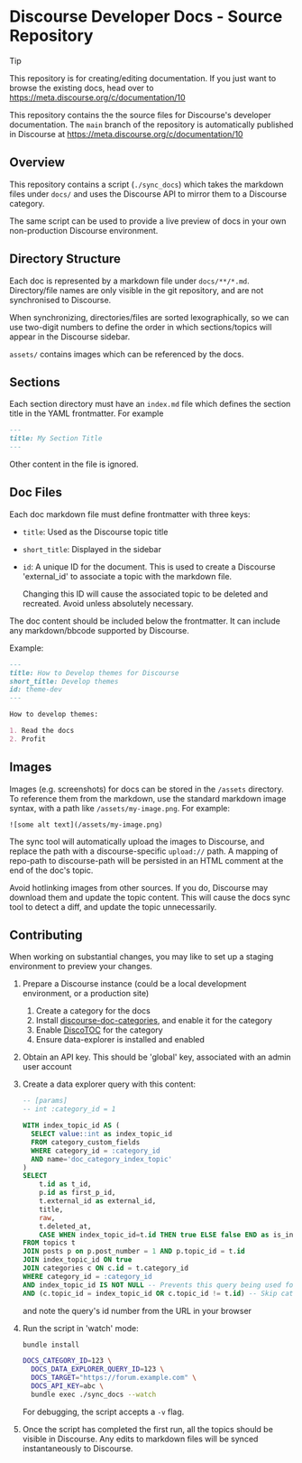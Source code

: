 # Discourse Developer Docs - Source Repository

> [!TIP]
> This repository is for creating/editing documentation. If you just want to browse the existing docs, head over to https://meta.discourse.org/c/documentation/10

This repository contains the the source files for Discourse's developer documentation. The `main` branch of the repository is automatically published in Discourse at https://meta.discourse.org/c/documentation/10

## Overview

This repository contains a script (`./sync_docs`) which takes the markdown files under `docs/` and uses the Discourse API to mirror them to a Discourse category.

The same script can be used to provide a live preview of docs in your own non-production Discourse environment.

## Directory Structure

Each doc is represented by a markdown file under `docs/**/*.md`. Directory/file names are only visible in the git repository, and are not synchronised to Discourse.

When synchronizing, directories/files are sorted lexographically, so we can use two-digit numbers to define the order in which sections/topics will appear in the Discourse sidebar.

`assets/` contains images which can be referenced by the docs.

## Sections

Each section directory must have an `index.md` file which defines the section title in the YAML frontmatter. For example

```md
---
title: My Section Title
---
```

Other content in the file is ignored.

## Doc Files

Each doc markdown file must define frontmatter with three keys:

- `title`: Used as the Discourse topic title
- `short_title`: Displayed in the sidebar
- `id`: A unique ID for the document. This is used to create a Discourse 'external_id' to associate a topic with the markdown file. 

  Changing this ID will cause the associated topic to be deleted and recreated. Avoid unless absolutely necessary.

The doc content should be included below the frontmatter. It can include any markdown/bbcode supported by Discourse.

Example:

```markdown
---
title: How to Develop themes for Discourse
short_title: Develop themes
id: theme-dev
---

How to develop themes:

1. Read the docs
2. Profit
```

## Images

Images (e.g. screenshots) for docs can be stored in the `/assets` directory. To reference them from the markdown, use the standard markdown image syntax, with a path like `/assets/my-image.png`. For example:

```
![some alt text](/assets/my-image.png)
```

The sync tool will automatically upload the images to Discourse, and replace the path with a discourse-specific `upload://` path. A mapping of repo-path to discourse-path will be persisted in an HTML comment at the end of the doc's topic.

Avoid hotlinking images from other sources. If you do, Discourse may download them and update the topic content. This will cause the docs sync tool to detect a diff, and update the topic unnecessarily.

## Contributing

When working on substantial changes, you may like to set up a staging environment to preview your changes.

1. Prepare a Discourse instance (could be a local development environment, or a production site)

   1. Create a category for the docs
   2. Install [discourse-doc-categories](https://github.com/discourse/discourse-doc-categories), and enable it for the category
   3. Enable [DiscoTOC](https://meta.discourse.org/t/111143) for the category
   4. Ensure data-explorer is installed and enabled

2. Obtain an API key. This should be 'global' key, associated with an admin user account

3. Create a data explorer query with this content:
    ```sql
    -- [params]
    -- int :category_id = 1

    WITH index_topic_id AS (
      SELECT value::int as index_topic_id
      FROM category_custom_fields
      WHERE category_id = :category_id
      AND name='doc_category_index_topic'
    )
    SELECT
        t.id as t_id,
        p.id as first_p_id,
        t.external_id as external_id,
        title,
        raw,
        t.deleted_at,
        CASE WHEN index_topic_id=t.id THEN true ELSE false END as is_index_topic
    FROM topics t
    JOIN posts p on p.post_number = 1 AND p.topic_id = t.id
    JOIN index_topic_id ON true
    JOIN categories c ON c.id = t.category_id
    WHERE category_id = :category_id
    AND index_topic_id IS NOT NULL -- Prevents this query being used for non-doc categories
    AND (c.topic_id = index_topic_id OR c.topic_id != t.id) -- Skip category description topic, unless its also the index
    ```
    and note the query's id number from the URL in your browser

4. Run the script in 'watch' mode:

   ```bash
   bundle install

   DOCS_CATEGORY_ID=123 \
     DOCS_DATA_EXPLORER_QUERY_ID=123 \
     DOCS_TARGET="https://forum.example.com" \
     DOCS_API_KEY=abc \
     bundle exec ./sync_docs --watch
   ```
    For debugging, the script accepts a `-v` flag.

5. Once the script has completed the first run, all the topics should be visible in Discourse. Any edits to markdown files will be synced instantaneously to Discourse.
